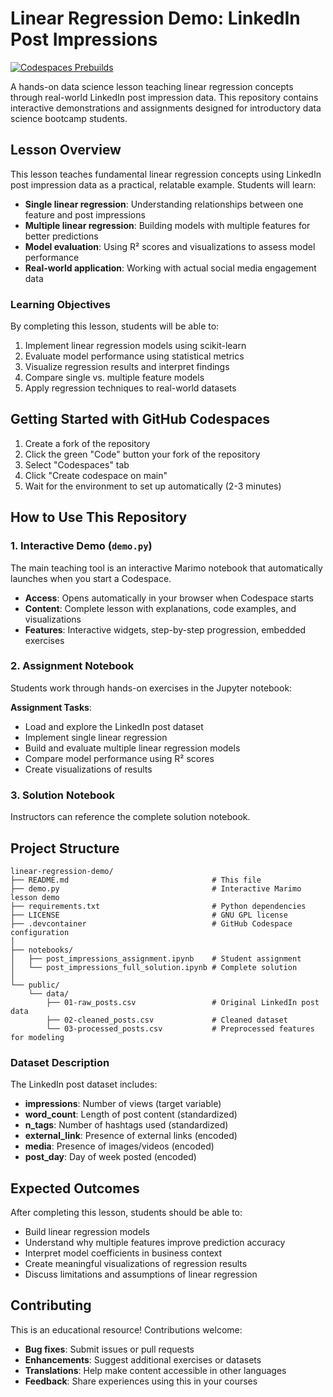 # Linear Regression Demo: LinkedIn Post Impressions

[![Codespaces Prebuilds](https://github.com/gperdrizet/linear-regression-demo/actions/workflows/codespaces/create_codespaces_prebuilds/badge.svg)](https://github.com/gperdrizet/linear-regression-demo/actions/workflows/codespaces/create_codespaces_prebuilds)

A hands-on data science lesson teaching linear regression concepts through real-world LinkedIn post impression data. This repository contains interactive demonstrations and assignments designed for introductory data science bootcamp students.

## Lesson Overview

This lesson teaches fundamental linear regression concepts using LinkedIn post impression data as a practical, relatable example. Students will learn:

- **Single linear regression**: Understanding relationships between one feature and post impressions
- **Multiple linear regression**: Building models with multiple features for better predictions
- **Model evaluation**: Using R² scores and visualizations to assess model performance
- **Real-world application**: Working with actual social media engagement data

### Learning Objectives

By completing this lesson, students will be able to:
1. Implement linear regression models using scikit-learn
2. Evaluate model performance using statistical metrics
3. Visualize regression results and interpret findings
4. Compare single vs. multiple feature models
5. Apply regression techniques to real-world datasets

## Getting Started with GitHub Codespaces

1. Create a fork of the repository
2. Click the green "Code" button your fork of the repository
3. Select "Codespaces" tab
4. Click "Create codespace on main"
5. Wait for the environment to set up automatically (2-3 minutes)

## How to Use This Repository

### 1. Interactive Demo (`demo.py`)
The main teaching tool is an interactive Marimo notebook that automatically launches when you start a Codespace.

- **Access**: Opens automatically in your browser when Codespace starts
- **Content**: Complete lesson with explanations, code examples, and visualizations
- **Features**: Interactive widgets, step-by-step progression, embedded exercises

### 2. Assignment Notebook
Students work through hands-on exercises in the Jupyter notebook:

**Assignment Tasks**:
- Load and explore the LinkedIn post dataset
- Implement single linear regression
- Build and evaluate multiple linear regression models
- Compare model performance using R² scores
- Create visualizations of results

### 3. Solution Notebook
Instructors can reference the complete solution notebook.


## Project Structure

```
linear-regression-demo/
├── README.md                                # This file
├── demo.py                                  # Interactive Marimo lesson demo
├── requirements.txt                         # Python dependencies
├── LICENSE                                  # GNU GPL license
├── .devcontainer                            # GitHub Codespace configuration
│
├── notebooks/
│   ├── post_impressions_assignment.ipynb    # Student assignment
│   └── post_impressions_full_solution.ipynb # Complete solution
│
└── public/
    └── data/
        ├── 01-raw_posts.csv                 # Original LinkedIn post data
        ├── 02-cleaned_posts.csv             # Cleaned dataset
        └── 03-processed_posts.csv           # Preprocessed features for modeling
```

### Dataset Description

The LinkedIn post dataset includes:
- **impressions**: Number of views (target variable)
- **word_count**: Length of post content (standardized)
- **n_tags**: Number of hashtags used (standardized)
- **external_link**: Presence of external links (encoded)
- **media**: Presence of images/videos (encoded)
- **post_day**: Day of week posted (encoded)

## Expected Outcomes

After completing this lesson, students should be able to:

- Build linear regression models
- Understand why multiple features improve prediction accuracy
- Interpret model coefficients in business context
- Create meaningful visualizations of regression results
- Discuss limitations and assumptions of linear regression

## Contributing

This is an educational resource! Contributions welcome:

- **Bug fixes**: Submit issues or pull requests
- **Enhancements**: Suggest additional exercises or datasets
- **Translations**: Help make content accessible in other languages
- **Feedback**: Share experiences using this in your courses
